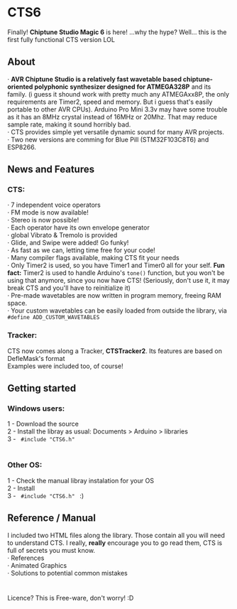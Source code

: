 # CTS6
Finally! **Chiptune Studio Magic 6** is here! ...why the hype? Well... this is the first fully functional CTS version LOL

## About
· **AVR Chiptune Studio is a relatively fast wavetable based chiptune-oriented polyphonic synthesizer designed for ATMEGA328P** and its family. (i guess it shound work with pretty much any ATMEGAxx8P, the only requirements are Timer2, speed and memory. But i guess that's easily portable to other AVR CPUs). Arduino Pro Mini 3.3v may have some trouble as it has an 8MHz crystal instead of 16MHz or 20Mhz. That may reduce sample rate, making it sound horribly bad. 
<br> · CTS provides simple yet versatile dynamic sound for many AVR projects.
<br> · Two new versions are comming for Blue Pill (STM32F103C8T6) and ESP8266. 

## News and Features
 ### CTS:
 · 7 independent voice operators<br>
 · FM mode is now available!<br>
 · Stereo is now possible!<br>
 · Each operator have its own envelope generator<br>
 · global Vibrato & Tremolo is provided <br>
 · Glide, and Swipe were added! Go funky!<br>
 · As fast as we can, letting time free for your code!<br>
 · Many compiler flags available, making CTS fit your needs<br>
 · Only Timer2 is used, so you have Timer1 and Timer0 all for your self. **Fun fact:** Timer2 is used to handle Arduino's <code>tone()</code> function, but you won't be using that anymore, since you now have CTS! (Seriously, don't use it, it may break CTS and you'll have to reinitialize it)<br>
 · Pre-made wavetables are now written in program memory, freeing RAM space.<br>
 · Your custom wavetables can be easily loaded from outside the library, via <code>#define ADD_CUSTOM_WAVETABLES</code><br>
 
 ### Tracker:
  CTS now comes along a Tracker, **CTSTracker2**. Its features are based on DefleMask's format <br>
  Examples were included too, of course!
 
 ## Getting started
 ### Windows users:
 1 - Download the source <br>
 2 - Install the libray as usual: Documents > Arduino > libraries <br>
 3 - <code> #include "CTS6.h" </code> <br>
 ### Other OS:
 1 - Check the manual libray instalation for your OS <br>
 2 - Install <br>
 3 - <code> #include "CTS6.h" </code> :) <br>
 
 ## Reference / Manual
 I included two HTML files along the library. Those contain all you will need to understand CTS. I really, **really** encourage you to go read them, CTS is full of secrets you must know.
 <br>· References 
 <br>· Animated Graphics
 <br>· Solutions to potential common mistakes
 # 
 Licence? This is Free-ware, don't worry! :D
